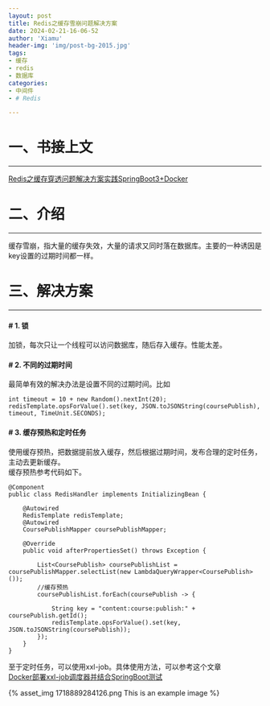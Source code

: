 ```yaml
---
layout: post
title: Redis之缓存雪崩问题解决方案
date: 2024-02-21-16-06-52
author: 'Xiamu'
header-img: 'img/post-bg-2015.jpg'
tags:
- 缓存
- redis
- 数据库
categories:
- 中间件
- # Redis

---
```



# 一、书接上文
-----------

[Redis之缓存穿透问题解决方案实践SpringBoot3+Docker](https://blog.csdn.net/m0_51390969/article/details/136209924?spm=1001.2014.3001.5502)

# 二、介绍
---------

缓存雪崩，指大量的缓存失效，大量的请求又同时落在数据库。主要的一种诱因是key设置的过期时间都一样。

# 三、解决方案
-----------

#### # 1. 锁

加锁，每次只让一个线程可以访问数据库，随后存入缓存。性能太差。

#### # 2. 不同的过期时间

最简单有效的解决办法是设置不同的过期时间。比如

```prism language-java
int timeout = 10 + new Random().nextInt(20);
redisTemplate.opsForValue().set(key, JSON.toJSONString(coursePublish), timeout, TimeUnit.SECONDS);
```

#### # 3. 缓存预热和定时任务

使用缓存预热，把数据提前放入缓存，然后根据过期时间，发布合理的定时任务，主动去更新缓存。  
缓存预热参考代码如下。

```prism language-java
@Component
public class RedisHandler implements InitializingBean {
   
    @Autowired
    RedisTemplate redisTemplate;
    @Autowired
    CoursePublishMapper coursePublishMapper;

    @Override
    public void afterPropertiesSet() throws Exception {
   
        List<CoursePublish> coursePublishList = coursePublishMapper.selectList(new LambdaQueryWrapper<CoursePublish>());
        //缓存预热
        coursePublishList.forEach(coursePublish -> {
   
            String key = "content:course:publish:" + coursePublish.getId();
            redisTemplate.opsForValue().set(key, JSON.toJSONString(coursePublish));
        });
    }
}
```

至于定时任务，可以使用xxl-job。具体使用方法，可以参考这个文章  
[Docker部署xxl-job调度器并结合SpringBoot测试](https://blog.csdn.net/m0_51390969/article/details/135992339)

{% asset_img 1718889284126.png This is an example image %}
